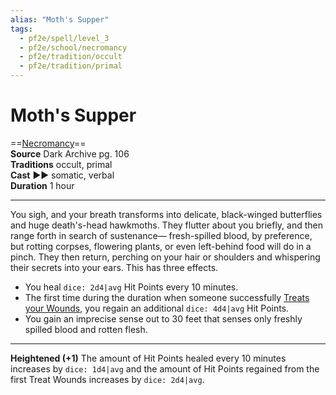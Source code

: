 ```yaml
---
alias: "Moth's Supper"
tags:
  - pf2e/spell/level_3
  - pf2e/school/necromancy
  - pf2e/tradition/occult
  - pf2e/tradition/primal
---
```


# Moth's Supper

==[Necromancy](../../../Traits/Necromancy.md)==  
__Source__ Dark Archive pg. 106  
**Traditions** occult, primal  
**Cast** ►► somatic, verbal  
**Duration** 1 hour

---

You sigh, and your breath transforms into delicate, black-winged butterflies and huge death's-head hawkmoths. They flutter about you briefly, and then range forth in search of sustenance— fresh-spilled blood, by preference, but rotting corpses, flowering plants, or even left-behind food will do in a pinch. They then return, perching on your hair or shoulders and whispering their secrets into your ears. This has three effects.

- You heal `dice: 2d4|avg` Hit Points every 10 minutes.
- The first time during the duration when someone successfully [Treats your Wounds](../../../Rules/Actions/Treat%20Wounds.md), you regain an additional `dice: 4d4|avg` Hit Points.
- You gain an imprecise sense out to 30 feet that senses only freshly spilled blood and rotten flesh.

<hr>

**Heightened (+1)** The amount of Hit Points healed every 10 minutes increases by `dice: 1d4|avg` and the amount of Hit Points regained from the first Treat Wounds increases by `dice: 2d4|avg`.
